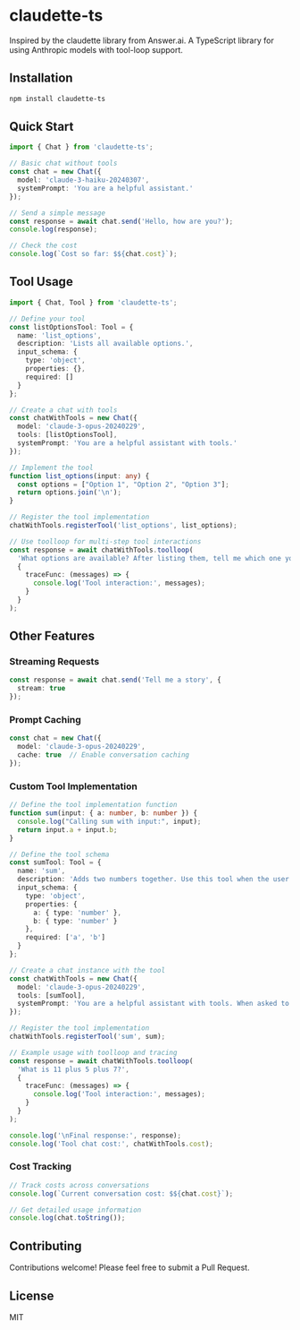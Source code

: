 # claudette-ts

Inspired by the claudette library from Answer.ai. A TypeScript library for using Anthropic models with tool-loop support.

## Installation

```bash
npm install claudette-ts
```

## Quick Start

```typescript
import { Chat } from 'claudette-ts';

// Basic chat without tools
const chat = new Chat({ 
  model: 'claude-3-haiku-20240307',
  systemPrompt: 'You are a helpful assistant.'
});

// Send a simple message
const response = await chat.send('Hello, how are you?');
console.log(response);

// Check the cost
console.log(`Cost so far: $${chat.cost}`);
```

## Tool Usage

```typescript
import { Chat, Tool } from 'claudette-ts';

// Define your tool
const listOptionsTool: Tool = {
  name: 'list_options',
  description: 'Lists all available options.',
  input_schema: {
    type: 'object',
    properties: {},
    required: []
  }
};

// Create a chat with tools
const chatWithTools = new Chat({
  model: 'claude-3-opus-20240229',
  tools: [listOptionsTool],
  systemPrompt: 'You are a helpful assistant with tools.'
});

// Implement the tool
function list_options(input: any) {
  const options = ["Option 1", "Option 2", "Option 3"];
  return options.join('\n');
}

// Register the tool implementation
chatWithTools.registerTool('list_options', list_options);

// Use toolloop for multi-step tool interactions
const response = await chatWithTools.toolloop(
  'What options are available? After listing them, tell me which one you like best.',
  {
    traceFunc: (messages) => {
      console.log('Tool interaction:', messages);
    }
  }
);
```

## Other Features

### Streaming Requests

```typescript
const response = await chat.send('Tell me a story', { 
  stream: true 
});
```

### Prompt Caching

```typescript
const chat = new Chat({ 
  model: 'claude-3-opus-20240229',
  cache: true  // Enable conversation caching
});
```

### Custom Tool Implementation

```typescript
// Define the tool implementation function
function sum(input: { a: number, b: number }) {
  console.log("Calling sum with input:", input);
  return input.a + input.b;
}

// Define the tool schema
const sumTool: Tool = {
  name: 'sum',
  description: 'Adds two numbers together. Use this tool when the user wants to add two numbers.',
  input_schema: {
    type: 'object',
    properties: {
      a: { type: 'number' },
      b: { type: 'number' }
    },
    required: ['a', 'b']
  }
};

// Create a chat instance with the tool
const chatWithTools = new Chat({
  model: 'claude-3-opus-20240229',
  tools: [sumTool],
  systemPrompt: 'You are a helpful assistant with tools. When asked to add numbers, use the sum tool.'
});

// Register the tool implementation
chatWithTools.registerTool('sum', sum);

// Example usage with toolloop and tracing
const response = await chatWithTools.toolloop(
  'What is 11 plus 5 plus 7?',
  {
    traceFunc: (messages) => {
      console.log('Tool interaction:', messages);
    }
  }
);

console.log('\nFinal response:', response);
console.log('Tool chat cost:', chatWithTools.cost);
```

### Cost Tracking

```typescript
// Track costs across conversations
console.log(`Current conversation cost: $${chat.cost}`);

// Get detailed usage information
console.log(chat.toString());
```

## Contributing

Contributions welcome! Please feel free to submit a Pull Request.

## License

MIT
